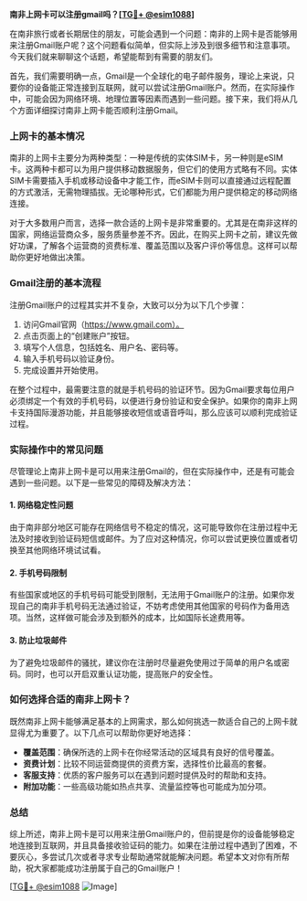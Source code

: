 **南非上网卡可以注册gmail吗？[[TG💪+ @esim1088](https://t.me/s/esim1088)]**

在南非旅行或者长期居住的朋友，可能会遇到一个问题：南非的上网卡是否能够用来注册Gmail账户呢？这个问题看似简单，但实际上涉及到很多细节和注意事项。今天我们就来聊聊这个话题，希望能帮到有需要的朋友们。

首先，我们需要明确一点，Gmail是一个全球化的电子邮件服务，理论上来说，只要你的设备能正常连接到互联网，就可以尝试注册Gmail账户。然而，在实际操作中，可能会因为网络环境、地理位置等因素而遇到一些问题。接下来，我们将从几个方面详细探讨南非上网卡能否顺利注册Gmail。

### 上网卡的基本情况

南非的上网卡主要分为两种类型：一种是传统的实体SIM卡，另一种则是eSIM卡。这两种卡都可以为用户提供移动数据服务，但它们的使用方式略有不同。实体SIM卡需要插入手机或移动设备中才能工作，而eSIM卡则可以直接通过远程配置的方式激活，无需物理插拔。无论哪种形式，它们都能为用户提供稳定的移动网络连接。

对于大多数用户而言，选择一款合适的上网卡是非常重要的。尤其是在南非这样的国家，网络运营商众多，服务质量参差不齐。因此，在购买上网卡之前，建议先做好功课，了解各个运营商的资费标准、覆盖范围以及客户评价等信息。这样可以帮助你更好地做出决策。

### Gmail注册的基本流程

注册Gmail账户的过程其实并不复杂，大致可以分为以下几个步骤：

1. 访问Gmail官网（https://www.gmail.com）。
2. 点击页面上的“创建账户”按钮。
3. 填写个人信息，包括姓名、用户名、密码等。
4. 输入手机号码以验证身份。
5. 完成设置并开始使用。

在整个过程中，最需要注意的就是手机号码的验证环节。因为Gmail要求每位用户必须绑定一个有效的手机号码，以便进行身份验证和安全保护。如果你的南非上网卡支持国际漫游功能，并且能够接收短信或语音呼叫，那么应该可以顺利完成验证过程。

### 实际操作中的常见问题

尽管理论上南非上网卡是可以用来注册Gmail的，但在实际操作中，还是有可能会遇到一些问题。以下是一些常见的障碍及解决方法：

#### 1. 网络稳定性问题

由于南非部分地区可能存在网络信号不稳定的情况，这可能导致你在注册过程中无法及时接收到验证码短信或邮件。为了应对这种情况，你可以尝试更换位置或者切换至其他网络环境试试看。

#### 2. 手机号码限制

有些国家或地区的手机号码可能受到限制，无法用于Gmail账户的注册。如果你发现自己的南非手机号码无法通过验证，不妨考虑使用其他国家的号码作为备用选项。当然，这样做可能会涉及到额外的成本，比如国际长途费用等。

#### 3. 防止垃圾邮件

为了避免垃圾邮件的骚扰，建议你在注册时尽量避免使用过于简单的用户名或密码。同时，也可以开启双重认证功能，提高账户的安全性。

### 如何选择合适的南非上网卡？

既然南非上网卡能够满足基本的上网需求，那么如何挑选一款适合自己的上网卡就显得尤为重要了。以下几点可以帮助你更好地选择：

- **覆盖范围**：确保所选的上网卡在你经常活动的区域具有良好的信号覆盖。
- **资费计划**：比较不同运营商提供的资费方案，选择性价比最高的套餐。
- **客服支持**：优质的客户服务可以在遇到问题时提供及时的帮助和支持。
- **附加功能**：一些高级功能如热点共享、流量监控等也可能成为加分项。

### 总结

综上所述，南非上网卡是可以用来注册Gmail账户的，但前提是你的设备能够稳定地连接到互联网，并且具备接收验证码的能力。如果在注册过程中遇到了困难，不要灰心，多尝试几次或者寻求专业帮助通常就能解决问题。希望本文对你有所帮助，祝大家都能成功注册属于自己的Gmail账户！

[[TG💪+ @esim1088](https://t.me/s/esim1088) ![Image](https://i.postimg.cc/4NQfJmqS/Snipaste-2025-05-13-00-14-12.png)]